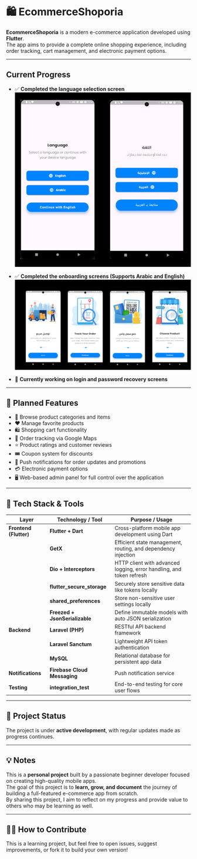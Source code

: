# 🛍️ EcommerceShoporia

**EcommerceShoporia** is a modern e-commerce application developed using **Flutter**.  
The app aims to provide a complete online shopping experience, including order tracking, cart management, and electronic payment options.

---

## Current Progress

- ✅ **Completed the language selection screen**  
  ![Language Selection](assets/screenshots/language_selection.png)

- ✅ **Completed the onboarding screens (Supports Arabic and English)**  
  ![Onboarding](assets/screenshots/onboarding.png)

- 🔧 **Currently working on login and password recovery screens**

---

## 🎯 Planned Features

- 🛒 Browse product categories and items  
- ❤️ Manage favorite products  
- 🛍️ Shopping cart functionality  
- 📍 Order tracking via Google Maps  
- ⭐ Product ratings and customer reviews  
- 🎟️ Coupon system for discounts  
- 🔔 Push notifications for order updates and promotions  
- 💳 Electronic payment options  
- 🖥️ Web-based admin panel for full control over the application  

---

## 🧰 Tech Stack & Tools

| Layer                    | Technology / Tool               | Purpose / Usage                                                                 |
|--------------------------|----------------------------------|----------------------------------------------------------------------------------|
| **Frontend (Flutter)**   | **Flutter + Dart**               | Cross-platform mobile app development using Dart                                 |
|                          | **GetX**                         | Efficient state management, routing, and dependency injection                    |
|                          | **Dio + Interceptors**           | HTTP client with advanced logging, error handling, and token refresh             |
|                          | **flutter_secure_storage**       | Securely store sensitive data like tokens locally                                |
|                          | **shared_preferences**           | Store non-sensitive user settings locally                                        |
|                          | **Freezed + JsonSerializable**   | Define immutable models with auto JSON serialization                             |
| **Backend**              | **Laravel (PHP)**                | RESTful API backend framework                                                    |
|                          | **Laravel Sanctum**              | Lightweight API token authentication                                             |
|                          | **MySQL**                        | Relational database for persistent app data                                      |
| **Notifications**        | **Firebase Cloud Messaging**     | Push notification service                                                        |
| **Testing**              | **integration_test**             | End-to-end testing for core user flows                                           |

---


## 🚧 Project Status

The project is under **active development**, with regular updates made as progress continues.

---

## 💡 Notes

This is a **personal project** built by a passionate beginner developer focused on creating high-quality mobile apps.  
The goal of this project is to **learn, grow, and document** the journey of building a full-featured e-commerce app from scratch.  
By sharing this project, I aim to reflect on my progress and provide value to others who may be learning as well.

---

## 🙋‍♂️ How to Contribute

This is a learning project, but feel free to open issues, suggest improvements, or fork it to build your own version!

